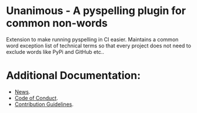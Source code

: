 # Unanimous - A pyspelling plugin for common non-words
Extension to make running pyspelling in CI easier. Maintains a common word exception list of technical terms so that every project does not need to exclude words like PyPi and GitHub etc..

# Additional Documentation:
* [News](NEWS.rst).
* [Code of Conduct](CODE_OF_CONDUCT.md).
* [Contribution Guidelines](CONTRIBUTING.md).
